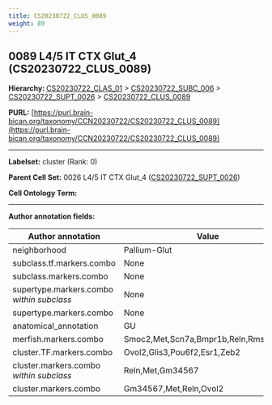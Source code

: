 ```yaml
---
title: CS20230722_CLUS_0089
weight: 89
---
```

## 0089 L4/5 IT CTX Glut_4 (CS20230722_CLUS_0089)
<b>Hierarchy: </b>
[CS20230722_CLAS_01](../CS20230722_CLAS_01) >
[CS20230722_SUBC_006](../CS20230722_SUBC_006) >
[CS20230722_SUPT_0026](../CS20230722_SUPT_0026) >
[CS20230722_CLUS_0089](../CS20230722_CLUS_0089)

**PURL:** [https://purl.brain-bican.org/taxonomy/CCN20230722/CS20230722_CLUS_0089](https://purl.brain-bican.org/taxonomy/CCN20230722/CS20230722_CLUS_0089)

---


**Labelset:** cluster (Rank: 0)

**Parent Cell Set:** 0026 L4/5 IT CTX Glut_4 ([CS20230722_SUPT_0026](../CS20230722_SUPT_0026))



**Cell Ontology Term:** 

[MARKER GENES.]: #


---

[TRANSFERRED ANNOTATIONS.]: #


[AUTHOR ANNOTATION FIELDS.]: #


**Author annotation fields:**

| Author annotation | Value |
|-------------------|-------|
|neighborhood|Pallium-Glut|
|subclass.tf.markers.combo|None|
|subclass.markers.combo|None|
|supertype.markers.combo _within subclass_|None|
|supertype.markers.combo|None|
|anatomical_annotation|GU|
|merfish.markers.combo|Smoc2,Met,Scn7a,Bmpr1b,Reln,Rmst,Bmp3|
|cluster.TF.markers.combo|Ovol2,Glis3,Pou6f2,Esr1,Zeb2|
|cluster.markers.combo _within subclass_|Reln,Met,Gm34567|
|cluster.markers.combo|Gm34567,Met,Reln,Ovol2|
